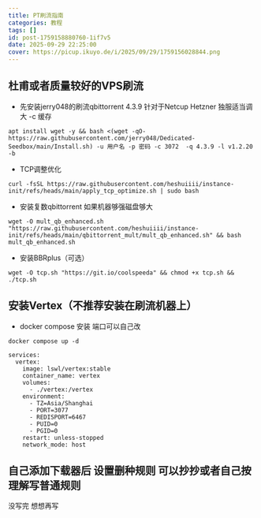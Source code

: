 ```yaml
---
title: PT刷流指南
categories: 教程
tags: []
id: post-1759158880760-1if7v5
date: 2025-09-29 22:25:00
cover: https://picup.ikuyo.de/i/2025/09/29/1759156028844.png
---
```

## 杜甫或者质量较好的VPS刷流


- 先安装jerry048的刷流qbittorrent 4.3.9   针对于Netcup Hetzner 独服适当调大 -c 缓存
```
apt install wget -y && bash <(wget -qO- https://raw.githubusercontent.com/jerry048/Dedicated-Seedbox/main/Install.sh) -u 用户名 -p 密码 -c 3072  -q 4.3.9 -l v1.2.20 -b
```

- TCP调整优化
```
curl -fsSL https://raw.githubusercontent.com/heshuiiii/instance-init/refs/heads/main/apply_tcp_optimize.sh | sudo bash
```

 - 安装复数qbittorrent   如果机器够强磁盘够大
```
wget -O mult_qb_enhanced.sh "https://raw.githubusercontent.com/heshuiiii/instance-init/refs/heads/main/qbittorrent_mult/mult_qb_enhanced.sh" && bash mult_qb_enhanced.sh
```


- 安装BBRplus（可选）
```
wget -O tcp.sh "https://git.io/coolspeeda" && chmod +x tcp.sh && ./tcp.sh
```


## 安装Vertex（不推荐安装在刷流机器上）

 - docker compose 安装 端口可以自己改
```
docker compose up -d
```
```
services:
  vertex:
    image: lswl/vertex:stable
    container_name: vertex
    volumes:
      - ./vertex:/vertex
    environment:
      - TZ=Asia/Shanghai
      - PORT=3077
      - REDISPORT=6467
      - PUID=0
      - PGID=0
    restart: unless-stopped
    network_mode: host
```





## 自己添加下载器后 设置删种规则 可以抄抄或者自己按理解写普通规则

没写完 想想再写




























